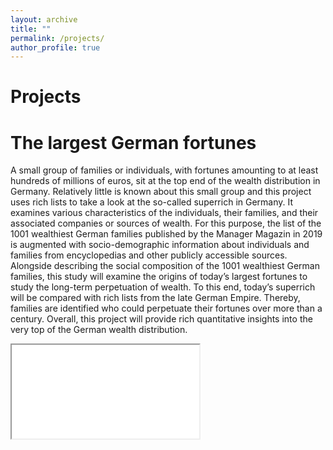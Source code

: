 ```yaml
---
layout: archive
title: ""
permalink: /projects/
author_profile: true
---
```


Projects
======

The largest German fortunes
======
A small group of families or individuals, with fortunes amounting to at least hundreds of millions of euros, sit at the top end of the wealth distribution in Germany. Relatively little is known about this small group and this project uses rich lists to take a look at the so-called superrich in Germany. It examines various characteristics of the individuals, their families, and their associated companies or sources of wealth. For this purpose, the list of the 1001 wealthiest German families published by the Manager Magazin in 2019 is augmented with socio-demographic information about individuals and families from encyclopedias and other publicly accessible sources. Alongside describing the social composition of the 1001 wealthiest German families, this study will examine the origins of today’s largest fortunes to study the long-term perpetuation of wealth. To this end, today’s superrich will be compared with rich lists from the late German Empire. Thereby, families are identified who could perpetuate their fortunes over more than a century. Overall, this project will provide rich quantitative insights into the very top of the German wealth distribution. 

<iframe src=“lg_widget.html“ height=“600″ width=“800″ name=“Largest family network“>


German Inheritance and Gift Tax Data
======
I just started a larger project based on the German inheritance and gift tax data. In a first subproject I will study gender inequality in gifts and inheritances.
